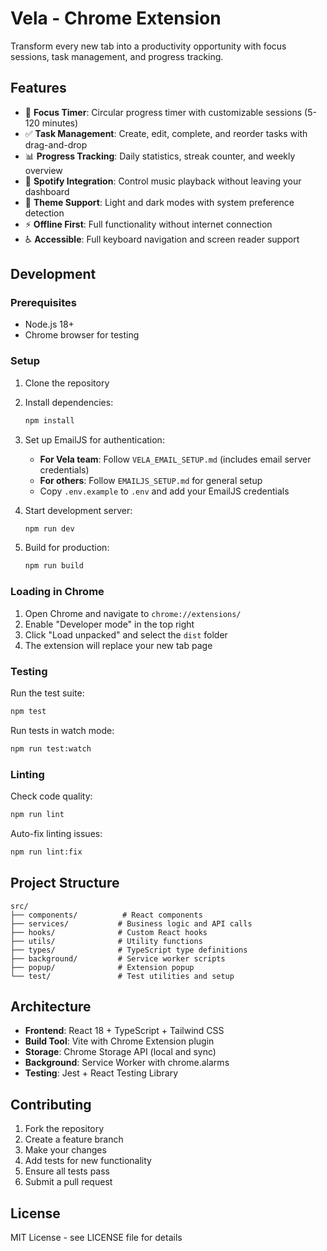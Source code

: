 # Vela - Chrome Extension

Transform every new tab into a productivity opportunity with focus sessions, task management, and progress tracking.

## Features

- 🎯 **Focus Timer**: Circular progress timer with customizable sessions (5-120 minutes)
- ✅ **Task Management**: Create, edit, complete, and reorder tasks with drag-and-drop
- 📊 **Progress Tracking**: Daily statistics, streak counter, and weekly overview
- 🎵 **Spotify Integration**: Control music playback without leaving your dashboard
- 🌙 **Theme Support**: Light and dark modes with system preference detection
- ⚡ **Offline First**: Full functionality without internet connection
- ♿ **Accessible**: Full keyboard navigation and screen reader support

## Development

### Prerequisites

- Node.js 18+ 
- Chrome browser for testing

### Setup

1. Clone the repository
2. Install dependencies:
   ```bash
   npm install
   ```

3. Set up EmailJS for authentication:
   - **For Vela team**: Follow `VELA_EMAIL_SETUP.md` (includes email server credentials)
   - **For others**: Follow `EMAILJS_SETUP.md` for general setup
   - Copy `.env.example` to `.env` and add your EmailJS credentials

4. Start development server:
   ```bash
   npm run dev
   ```

5. Build for production:
   ```bash
   npm run build
   ```

### Loading in Chrome

1. Open Chrome and navigate to `chrome://extensions/`
2. Enable "Developer mode" in the top right
3. Click "Load unpacked" and select the `dist` folder
4. The extension will replace your new tab page

### Testing

Run the test suite:
```bash
npm test
```

Run tests in watch mode:
```bash
npm run test:watch
```

### Linting

Check code quality:
```bash
npm run lint
```

Auto-fix linting issues:
```bash
npm run lint:fix
```

## Project Structure

```
src/
├── components/          # React components
├── services/           # Business logic and API calls
├── hooks/              # Custom React hooks
├── utils/              # Utility functions
├── types/              # TypeScript type definitions
├── background/         # Service worker scripts
├── popup/              # Extension popup
└── test/               # Test utilities and setup
```

## Architecture

- **Frontend**: React 18 + TypeScript + Tailwind CSS
- **Build Tool**: Vite with Chrome Extension plugin
- **Storage**: Chrome Storage API (local and sync)
- **Background**: Service Worker with chrome.alarms
- **Testing**: Jest + React Testing Library

## Contributing

1. Fork the repository
2. Create a feature branch
3. Make your changes
4. Add tests for new functionality
5. Ensure all tests pass
6. Submit a pull request

## License

MIT License - see LICENSE file for details